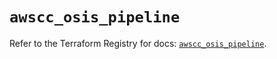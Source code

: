 # `awscc_osis_pipeline`

Refer to the Terraform Registry for docs: [`awscc_osis_pipeline`](https://registry.terraform.io/providers/hashicorp/awscc/0.70.0/docs/resources/osis_pipeline).
